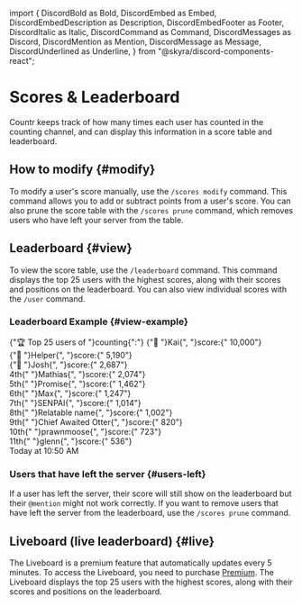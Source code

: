 import {
  DiscordBold as Bold,
  DiscordEmbed as Embed,
  DiscordEmbedDescription as Description,
  DiscordEmbedFooter as Footer,
  DiscordItalic as Italic,
  DiscordCommand as Command,
  DiscordMessages as Discord,
  DiscordMention as Mention,
  DiscordMessage as Message,
  DiscordUnderlined as Underline,
} from "@skyra/discord-components-react";

# Scores & Leaderboard

Countr keeps track of how many times each user has counted in the counting channel, and can display this information in a score table and leaderboard.


## How to modify {#modify}

To modify a user's score manually, use the `/scores modify` command. This command allows you to add or subtract points from a user's score. You can also prune the score table with the `/scores prune` command, which removes users who have left your server from the table.


## Leaderboard {#view}

To view the score table, use the `/leaderboard` command. This command displays the top 25 users with the highest scores, along with their scores and positions on the leaderboard. You can also view individual scores with the `/user` command.


### Leaderboard Example {#view-example}

<Discord className="bg-gray-100 p-4 rounded-lg shadow-md">
  <Message profile="countr">
    <Command slot="reply" command="/leaderboard" profile="promise" />
    {"🏆 Top 25 users of "}<Mention type="channel">counting</Mention>{":"}
    <Embed slot="embeds" colors="#bd4632" authorImage="/ps-logo-on-blurple.png" authorName="Counting Leaderboard">
      <Description slot="description">
        {"🥇 "}<Mention>Kai</Mention>{", "}<Bold>score:</Bold>{" 10,000"}<br/>
        {"🥈 "}<Mention>Helper</Mention>{", "}<Bold>score:</Bold>{" 5,190"}<br/>
        {"🥉 "}<Mention>Josh</Mention>{", "}<Bold>score:</Bold>{" 2,687"}<br/>
        <Bold>4th</Bold>{" "}<Mention>Mathias</Mention>{", "}<Bold>score:</Bold>{" 2,074"}<br/>
        <Italic><Underline><Bold>5th</Bold>{" "}<Mention>Promise</Mention>{", "}<Bold>score:</Bold>{" 1,462"}</Underline></Italic><br/>
        <Bold>6th</Bold>{" "}<Mention>Max</Mention>{", "}<Bold>score:</Bold>{" 1,247"}<br/>
        <Bold>7th</Bold>{" "}<Mention>SENPAI</Mention>{", "}<Bold>score:</Bold>{" 1,014"}<br/>
        <Bold>8th</Bold>{" "}<Mention>Relatable name</Mention>{", "}<Bold>score:</Bold>{" 1,002"}<br/>
        <Bold>9th</Bold>{" "}<Mention>Chief Awaited Otter</Mention>{", "}<Bold>score:</Bold>{" 820"}<br/>
        <Bold>10th</Bold>{" "}<Mention>prawnmoose</Mention>{", "}<Bold>score:</Bold>{" 723"}<br/>
        <Bold>11th</Bold>{" "}<Mention>glenn</Mention>{", "}<Bold>score:</Bold>{" 536"}<br/>
      </Description>
      <Footer slot="footer">Today at 10:50 AM</Footer>
    </Embed>
  </Message>
</Discord>

### Users that have left the server {#users-left}

If a user has left the server, their score will still show on the leaderboard but their `@mention` might not work correctly. If you want to remove users that have left the server from the leaderboard, use the `/scores prune` command.


## Liveboard (live leaderboard) {#live}

The Liveboard is a premium feature that automatically updates every 5 minutes. To access the Liveboard, you need to purchase [Premium](../03-premium.md). The Liveboard displays the top 25 users with the highest scores, along with their scores and positions on the leaderboard.
